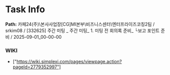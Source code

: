 # Task Info

**Path:** 카페24(주)\본사사업장\[CG]MI본부\비즈니스센터\엔터프라이즈코칭2팀 / srkim08 / [332625] 주간 미팅 _ 주간 미팅_ 1. 미팅 전 회의록 준비_ └보고 포인트 준비 / 2025-09-01_00-00-00

### WIKI
- ["https://wiki.simplexi.com/pages/viewpage.action?pageId=2779352997"]

